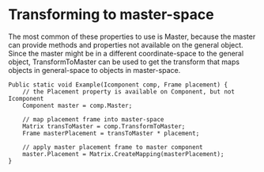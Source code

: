 # Transforming to master-space

The most common of these properties to use is Master, because the master can provide methods and properties not available on the general object. Since the master might be in a different coordinate-space to the general object, TransformToMaster can be used to get the transform that maps objects in general-space to objects in master-space.

```
Public static void Example(Icomponent comp, Frame placement) {
	// the Placement property is available on Component, but not Icomponent
	Component master = comp.Master;

	// map placement frame into master-space
	Matrix transToMaster = comp.TransformToMaster;
	Frame masterPlacement = transToMaster * placement;

	// apply master placement frame to master component
	master.Placement = Matrix.CreateMapping(masterPlacement);
}
```


